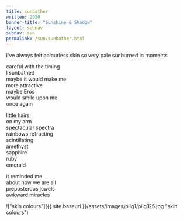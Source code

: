 ```yaml
---
title: sunbather
written: 2020
banner-title: "Sunshine & Shadow" 
layout: subnav
subnav: sun
permalink: /sun/sunbather.html
---
```



<div class="poem">
I've always felt  
colourless  
skin so very pale  
sunburned  
in moments  


careful with the timing  
I sunbathed  
maybe it would make me  
more attractive  
maybe Eros  
would smile upon me  
once again  


little hairs  
on my arm  
spectacular spectra  
rainbows refracting  
scintillating  
amethyst  
sapphire  
ruby  
emerald


it reminded me  
about how we are all  
preposterous jewels  
awkward miracles  
</div>


!["skin colours"]({{ site.baseurl }}/assets/images/pilg1/pilg125.jpg "skin colours")
